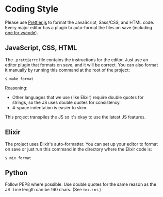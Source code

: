 # Coding Style

Please use [Prettier.js](https://prettier.io/) to format the JavaScript, Sass/CSS, and HTML code. Every major editor has a plugin to auto-format the files on save (including [one for vscode](https://marketplace.visualstudio.com/items?itemName=MadsKristensen.JavaScriptPrettier)).

## JavaScript, CSS, HTML

The `.prettierrc` file contains the instructions for the editor. Just use an editor plugin that formats on save, and it will be correct. You can also format it manually by running this command at the root of the project:

```
$ make format
```

Reasoning:

- Other languages that we use (like Elixir) require double quotes for strings, so the JS uses double quotes for consistency.
- 4-space indentation is easier to skim.

This project transpiles the JS so it's okay to use the latest JS features.

## Elixir

The project uses Elixir's auto-formatter. You can set up your editor to format on save or just run this command in the directory where the Elixir code is:

```
$ mix format
```

## Python

Follow PEP8 where possible. Use double quotes for the same reason as the JS. Line length can be 160 chars. (See `tox.ini`.)
